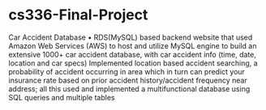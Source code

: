 # cs336-Final-Project
Car Accident Database
•	 RDS(MySQL) based backend website that used Amazon Web Services (AWS) to host and utilize MySQL engine to build an extensive 1000+ car accident database, with car accident info (time, date, location and car specs) Implemented location based accident searching, a probability of accident occurring in area which in turn can predict your insurance rate based on prior accident history/accident frequency near address; all this used and implemented a multifunctional database using SQL queries and multiple tables
